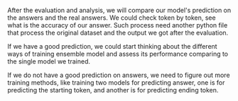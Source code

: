 After the evaluation and analysis, we will compare our model's prediction on the answers and the real answers. We could check token by token, see what is the accuracy of our answer. Such process need another python file that process the original dataset and the output we got after the evaluation. 

If we have a good prediction, we could start thinking about the different ways of training ensemble model and assess its performance comparing to the single model we trained. 

If we do not have a good prediction on answers, we need to figure out more training methods, like training two models for predicting answer, one is for predicting the starting token, and another is for predicting ending token. 